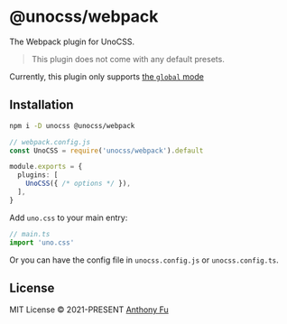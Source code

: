 # @unocss/webpack

The Webpack plugin for UnoCSS.

> This plugin does not come with any default presets.

Currently, this plugin only supports [the `global` mode](https://github.com/unocss/unocss/blob/main/packages/vite/src/types.ts#L11-L21)

## Installation

```bash
npm i -D unocss @unocss/webpack
```

```ts
// webpack.config.js
const UnoCSS = require('unocss/webpack').default

module.exports = {
  plugins: [
    UnoCSS({ /* options */ }),
  ],
}
```

Add `uno.css` to your main entry:

```ts
// main.ts
import 'uno.css'
```

Or you can have the config file in `unocss.config.js` or `unocss.config.ts`.

## License

MIT License &copy; 2021-PRESENT [Anthony Fu](https://github.com/antfu)
